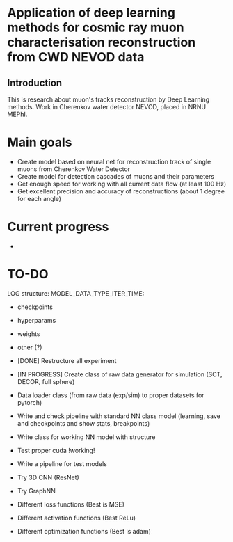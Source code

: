 # Application of deep learning methods for cosmic ray muon characterisation reconstruction from CWD NEVOD data

## Introduction

This is research about muon's tracks reconstruction by Deep Learning methods.
Work in Cherenkov water detector NEVOD, placed in NRNU MEPhI.

# Main goals

- Create model based on neural net for reconstruction track of single muons from Cherenkov Water Detector
- Create model for detection cascades of muons and their parameters
- Get enough speed for working with all current data flow (at least 100 Hz)
- Get excellent precision and accuracy of reconstructions (about 1 degree for each angle)

# Current progress

- 

# TO-DO

LOG structure:
MODEL_DATA_TYPE_ITER_TIME:
- checkpoints
- hyperparams
- weights
- other (?)

- [DONE] Restructure all experiment
- [IN PROGRESS] Create class of raw data generator for simulation (SCT, DECOR, full sphere)
- Data loader class (from raw data (exp/sim) to proper datasets for pytorch)
- Write and check pipeline with standard NN class model (learning, save and checkpoints and show stats, breakpoints)
- Write class for working NN model with structure
- Test proper cuda !working!
- Write a pipeline for test models

- Try 3D CNN (ResNet)
- Try GraphNN
- Different loss functions (Best is MSE)
- Different activation functions (Best ReLu)
- Different optimization functions (Best is adam)

